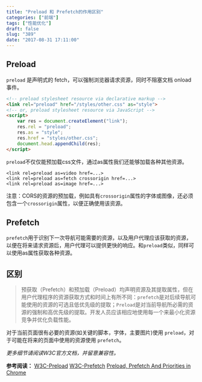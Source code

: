 ```yaml
---
title: "Preload 和 Prefetch的作用区别"
categories: ["前端"]
tags: ["性能优化"]
draft: false
slug: "389"
date: "2017-08-31 17:11:00"
---
```


## Preload
`preload` 是声明式的 fetch，可以强制浏览器请求资源，同时不阻塞文档 onload 事件。
```html
<!-- preload stylesheet resource via declarative markup -->
<link rel="preload" href="/styles/other.css" as="style">
<!-- or, preload stylesheet resource via JavaScript -->
<script>
    var res = document.createElement("link");
    res.rel = "preload";
    res.as = "style";
    res.href = "styles/other.css";
    document.head.appendChild(res);
</script>
```

`preload`不仅仅能预加载css文件，通过as属性我们还能够加载各种其他资源。
```
<link rel=preload as=video href=...>
<link rel=preload as=fetch crossorigin href=...>
<link rel=preload as=image href=...>
```
注意：CORS的资源的预加载，例如具有`crossorigin`属性的字体或图像，还必须包含一个`crossorigin`属性，以便正确使用该资源。

## Prefetch
`prefetch`用于识别下一次导航可能需要的资源，以及用户代理应该获取的资源，以便在将来请求资源后，用户代理可以提供更快的响应。和`preload`类似，同样可以使用as属性获取各种资源。


## 区别
> 预获取（Prefetch）和预加载（Preload）均声明资源及其提取属性，但在用户代理程序的资源获取方式和时间上有所不同：`prefetch`是对后续导航可能使用的资源的可选且低优先级的提取；`Preload`是对当前导航所必需的资源的强制和高优先级的提取。开发人员应该相应地使用每一个来最小化资源竞争并优化负载性能。

对于当前页面很有必要的资源(如关键的脚本，字体，主要图片)使用 `preload`，对于可能在将来的页面中使用的资源使用 `prefetch`。

*更多细节请阅读W3C官方文档，并留意兼容性。*

**参考阅读：**
[W3C-Preload][1]
[W3C-Prefetch][2]
[Preload, Prefetch And Priorities in Chrome][3]


  [1]: https://w3c.github.io/preload/
  [2]: https://www.w3.org/TR/resource-hints/#prefetch
  [3]: https://medium.com/reloading/preload-prefetch-and-priorities-in-chrome-776165961bbf
